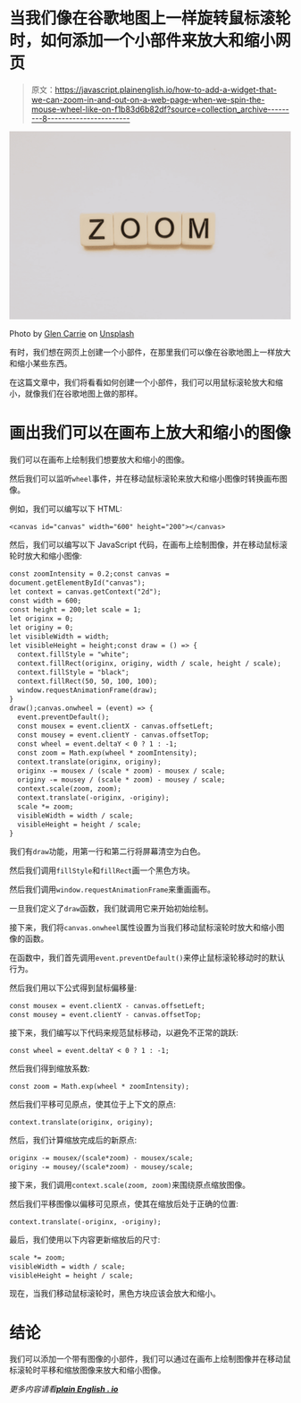 # 当我们像在谷歌地图上一样旋转鼠标滚轮时，如何添加一个小部件来放大和缩小网页

> 原文：<https://javascript.plainenglish.io/how-to-add-a-widget-that-we-can-zoom-in-and-out-on-a-web-page-when-we-spin-the-mouse-wheel-like-on-f1b83d6b82df?source=collection_archive---------8----------------------->

![](img/0d098fa2d6fbf1cc68e0cc16364e3ddc.png)

Photo by [Glen Carrie](https://unsplash.com/@glencarrie?utm_source=medium&utm_medium=referral) on [Unsplash](https://unsplash.com?utm_source=medium&utm_medium=referral)

有时，我们想在网页上创建一个小部件，在那里我们可以像在谷歌地图上一样放大和缩小某些东西。

在这篇文章中，我们将看看如何创建一个小部件，我们可以用鼠标滚轮放大和缩小，就像我们在谷歌地图上做的那样。

# 画出我们可以在画布上放大和缩小的图像

我们可以在画布上绘制我们想要放大和缩小的图像。

然后我们可以监听`wheel`事件，并在移动鼠标滚轮来放大和缩小图像时转换画布图像。

例如，我们可以编写以下 HTML:

```
<canvas id="canvas" width="600" height="200"></canvas>
```

然后，我们可以编写以下 JavaScript 代码，在画布上绘制图像，并在移动鼠标滚轮时放大和缩小图像:

```
const zoomIntensity = 0.2;const canvas = document.getElementById("canvas");
let context = canvas.getContext("2d");
const width = 600;
const height = 200;let scale = 1;
let originx = 0;
let originy = 0;
let visibleWidth = width;
let visibleHeight = height;const draw = () => {
  context.fillStyle = "white";
  context.fillRect(originx, originy, width / scale, height / scale);
  context.fillStyle = "black";
  context.fillRect(50, 50, 100, 100);
  window.requestAnimationFrame(draw);
}
draw();canvas.onwheel = (event) => {
  event.preventDefault();
  const mousex = event.clientX - canvas.offsetLeft;
  const mousey = event.clientY - canvas.offsetTop;
  const wheel = event.deltaY < 0 ? 1 : -1;
  const zoom = Math.exp(wheel * zoomIntensity);
  context.translate(originx, originy);
  originx -= mousex / (scale * zoom) - mousex / scale;
  originy -= mousey / (scale * zoom) - mousey / scale;
  context.scale(zoom, zoom);
  context.translate(-originx, -originy);
  scale *= zoom;
  visibleWidth = width / scale;
  visibleHeight = height / scale;
}
```

我们有`draw`功能，用第一行和第二行将屏幕清空为白色。

然后我们调用`fillStyle`和`fillRect`画一个黑色方块。

然后我们调用`window.requestAnimationFrame`来重画画布。

一旦我们定义了`draw`函数，我们就调用它来开始初始绘制。

接下来，我们将`canvas.onwheel`属性设置为当我们移动鼠标滚轮时放大和缩小图像的函数。

在函数中，我们首先调用`event.preventDefault()`来停止鼠标滚轮移动时的默认行为。

然后我们用以下公式得到鼠标偏移量:

```
const mousex = event.clientX - canvas.offsetLeft;
const mousey = event.clientY - canvas.offsetTop;
```

接下来，我们编写以下代码来规范鼠标移动，以避免不正常的跳跃:

```
const wheel = event.deltaY < 0 ? 1 : -1;
```

然后我们得到缩放系数:

```
const zoom = Math.exp(wheel * zoomIntensity);
```

然后我们平移可见原点，使其位于上下文的原点:

```
context.translate(originx, originy);
```

然后，我们计算缩放完成后的新原点:

```
originx -= mousex/(scale*zoom) - mousex/scale;
originy -= mousey/(scale*zoom) - mousey/scale;
```

接下来，我们调用`context.scale(zoom, zoom)`来围绕原点缩放图像。

然后我们平移图像以偏移可见原点，使其在缩放后处于正确的位置:

```
context.translate(-originx, -originy);
```

最后，我们使用以下内容更新缩放后的尺寸:

```
scale *= zoom;
visibleWidth = width / scale;
visibleHeight = height / scale;
```

现在，当我们移动鼠标滚轮时，黑色方块应该会放大和缩小。

# 结论

我们可以添加一个带有图像的小部件，我们可以通过在画布上绘制图像并在移动鼠标滚轮时平移和缩放图像来放大和缩小图像。

*更多内容请看*[***plain English . io***](http://plainenglish.io/)